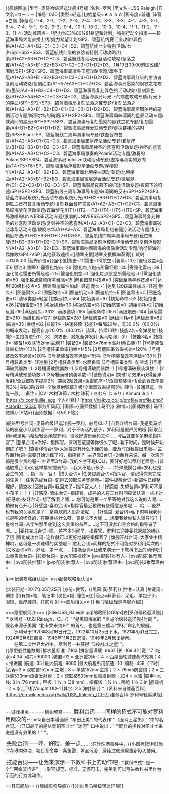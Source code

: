 {{舰娘图鉴
|型号=奥马哈级轻巡洋舰4号舰
|名称=罗利
|英文名=USS Raleigh
|日文名=ローリー
|编号=030
|类型=轻巡
|初始星级=★☆☆☆
|稀有度=普通
|阵营=白鹰
|掉落点=1-4、2-1、2-2、2-3、2-4、3-1、3-2、3-3、4-1、4-3、5-1、6-4、7-4、9-1、9-2、9-3、9-4、10-1、10-2、10-3、10-4、11-1、11-2、11-3、11-4
|活动掉落点=「努力%E3%80%81希望和计划」特别行动全指南——碧蓝海事局大佬直播上线/努力希望计划/SP2、碧蓝航线夏活全攻略/异色格/A1+A3+A4+B2+C1+C3+C4+D2、碧蓝航线七夕特别活动/七夕/Sp1+Sp2+Sp3、碧蓝航线红染的参访者特别活动攻略/红染/A1+A2+A3+C1+C2+C3、碧蓝航线冬活及元旦活动攻略/坠落之翼/A1+A2+A3+B1+B2+B3+C1+C2+C3+D1+D2+D3、1月19日09:00港区改建/围剿/SP1+SP2+SP3、碧蓝海事局凛冬王冠攻略专题/凛冬王冠/A1+A2+A3+B1+B2+B3+C1+C2+C3+D1+D2+D3、碧蓝海事局红染的参访者复刻活动攻略/复刻红染/A1+A2+A3+C1+C2+C3、碧蓝海事局墨染的钢铁之花攻略/墨染/A4+B1+B2+C4+D1+D2、碧蓝海事局复刻异色格活动攻略/复刻异色格/A1+A3+A4+B2+C1+C3+C4+D2、碧蓝海事局月光下的序曲攻略专题/月光下的序曲/SP1+SP2+SP3、碧蓝海事局复刻坠落之翼专题/复刻坠落之翼/A1+A2+A3+B1+B2+B3+C1+C2+C3+D1+D2+D3、碧蓝海事局斯图尔特的硝烟活动专题/斯图尔特的硝烟/SP1+SP2+SP3、碧蓝海事局峡湾间的星辰活动专题/峡湾间的星辰/SP1+SP2+SP3、碧蓝海事局复刻墨染的钢铁之花专题/复刻墨染/A4+B1+B2+C4+D1+D2、碧蓝海事局绊爱联动专题/虚拟链接的共时性/SP3+Black-SP、碧蓝航线二周年海事局专题/铁血音符誓言/A1+A2+A3+C1+C2+C3、碧蓝海事局箱庭疗法活动专题/箱庭疗法/B1+B2+B3+D1+D2+D3+SP、碧蓝海事局神圣的悲喜剧活动专题/神圣的悲喜剧/A1+A2+A3+C1+C2+C3、碧蓝海事局激奏的Polaris活动专题/激奏的Polaris/SP1+SP4、碧蓝海事局hololive联动活动专题/虚拟与真实的双向镜/T4+T5+T6+SP、碧蓝海事局浮樱影华活动专题/浮樱影华/A1+A2+A3+B1+B2+B3、碧蓝海事局北境序曲活动专题/北境序曲/A1+A2+A3+B1+B2+B3、碧蓝海事局微层混合活动专题/微层混合/C1+C2+C3+D1+D2+D3+SP、碧蓝海事局夜幕下的归途活动专题/夜幕下的归途/SP1+SP2+SP3、碧蓝航线三周年海事局专题/峡湾间的反击/SP1+SP2+SP3、碧蓝海事局永夜幻光活动专题/永夜幻光/B1+B2+B3+D1+D2+D3、碧蓝海事局复刻铁血音符誓言活动专题/复刻铁血音符誓言/A1+A2+A3+C1+C2+C3、碧蓝海事局蝶海梦花活动专题/蝶海梦花/HT1+HT2+HT3+HT4+HT5+HT6+SP、碧蓝海事局激唱的UNIVERSE活动专题/激唱的UNIVERSE/SP2+SP5、碧蓝海事局复刻神圣的悲喜剧活动专题/复刻神圣的悲喜剧/A1+A2+A3+C1+C2+C3、碧蓝海事局破晓冰华活动专题/破晓冰华/A1+A2+A3、碧蓝海事局复刻箱庭疗法活动专题/复刻箱庭疗法/B1+B2+B3+D1+D2+D3+SP、碧蓝航线四周年海事局专题/镜位螺旋/B1+B2+B3+D1+D2+D3+SP、碧蓝海事局复刻浮樱影华活动专题/复刻浮樱影华/A1+A2+A3+B1+B2+B3、碧蓝海事局响彻碧海的偶像歌活动专题/响彻碧海的偶像歌/SP4+VSP
|其他获取途径=[[勋章支援|勋章支援概率获得]]
|耗时=01:05:00
|营养价值={{强化值|炮击=11|雷击=13|航空=|装填=13}}
|退役收益=金币6 燃油3 勋章0
|需强化炮击=26
|强化每点炮击所需经验=30
|需强化雷击=38
|强化每点雷击所需经验=25
|需强化航空=0
|强化每点航空所需经验=0
|需强化装填=50
|强化每点装填所需经验=15
|解锁图鉴科技点=3
|突破至满星科技点=7
|达到120级科技点=5
|解锁图鉴属性加成=轻巡 耐久+1
|达到120级属性加成=轻巡 耐久+1
|图鉴耐久=C
|图鉴防空=B
|图鉴机动=B
|图鉴航空=E
|图鉴雷击=C
|图鉴炮击=C
|装甲类型=轻型
|初始耐久=554
|初始装填=67
|初始命中=52
|初始炮击=26
|初始雷击=38
|初始机动=30
|初始防空=53
|初始航空=0
|初始消耗=2
|初始反潜=19
|满级耐久=3312
|满级装填=185
|满级命中=156
|满级炮击=144
|满级雷击=210
|满级机动=127
|满级防空=287
|满级航空=0
|满级消耗=8
|满级反潜=82
|航速=35
|幸运=82
|技能1名=快速装填
|技能1=每隔20秒，有30.0%（60.0%）的概率发动，提高自身20.0%（40.0%）装填，持续10秒
|技能2名=全弹发射
|技能2=主炮每进行12（8）次攻击，触发全弹发射-奥马哈级I（II）
|技能3名=
|技能3=
|装备1=双联152mm主炮T1
|装备2=
|装备3=76mm高射炮(白鹰)T1
|1号槽装备效率初始=110%
|2号槽装备效率初始=145%
|3号槽装备效率初始=120%
|1号槽装备效率满破=120%
|2号槽装备效率满破=155%
|3号槽装备效率满破=130%
|1号槽装备类型=轻巡炮
|2号槽装备类型=水面鱼雷
|3号槽装备类型=防空炮
|1号槽满破武器数=1
|2号槽满破武器数=1
|3号槽满破武器数=1
|1号槽满破预装填数=1
|2号槽满破预装填数=1
|3号槽满破预装填数=1
|装备说明=
|突破1阶效果=获得全弹发射I/全武器效率提高2%
|突破2阶效果=鱼雷底座+1/鱼雷预装填+1/全武器效率提高3%
|突破3阶效果=全弹发射弹幕升级/全武器效率提高5%
|评价=普通轻巡，性能一般。
|备注=
|CV=木村珠莉 / 木村 珠莉 / きむら じゅり / Kimura Juri / [https://x.com/jullie_egg 个人推特] / [https://haikyo.co.jp/profile/profile.php?ActorID=12530 事务所简历]
|画师={{画师数据 | 马甲}}
|微博={{画师数据 | 马甲| 微博}}
|P站={{画师数据 | 马甲| P站}}

|舰船型号台词=奥马哈级轻巡洋舰—罗利，舷号CL-7
|自我介绍台词=我是奥马哈级的驱逐小队训练官——罗利，对于不听话的孩子，罗利可是很严厉的哦
|获取台词=我是奥马哈级轻巡洋舰罗利，请收好这份契约文件……今后就要多多麻烦指挥官了
|登录台词=你好，指挥官。罗利在这里等你很久了呢~看下时间，是时候开始训练了吧？
|查看详情台词=大家要是有什么不懂的话，要及时跟我提出来哦~
|主界面1台词=需要开始训练了吗，指挥官？
|主界面2台词=对新兵来说，每一次演习都是很宝贵的喔~
|主界面3台词=我的名字不是LOLI，要好好地叫罗利老师哦~
|普通触摸台词=别这样捏来捏去的……我又不是小孩子……
|特殊触摸台词=罗利也是会生气的……指—挥—官！
|摸头台词=
|任务提醒台词=指挥官，请记得你未完成的任务！
|任务完成台词=记得去领取任务奖励哦~
|邮件提醒台词=新邮件已经整理好，请查收
|回港台词=我回来了~指挥官大人！
|好感度-失望台词=罗利可不是小孩子！！！
|好感度-陌生台词=指挥官，成熟的人在工作时间应该认真一些才对
|好感度-友好台词=想了解我？嗯……您可能是第一个平等地对我这么说的人呢……稍微有点开心
|好感度-喜欢台词=指挥官最近稍微有些得意忘形呢……哈……虽然也有我的关系就是了，拿喜欢的人没办法呢……
|好感度-爱台词=私下时叫我老师总是叫的怪怪的，在期待些什么呀，真是长不大呢……想要我给你私人辅导吗？
|誓约台词=从学生那里收到这么贵重的东西……这下可没脸自称合格的指导者了呢……
|委托完成台词=嗯，差不多时间了，指挥官，罗利去迎接委托返航的姐妹了哦
|强化成功台词=这样就可以更好地辅导指挥官了
|旗舰开战台词=大家集中精神哟，这可是一次难得的实战呢~
|胜利台词=同样的招式不可能对罗利用两次的~
|失败台词=呼，好险，差一点……
|技能台词=让我来演示一下教科书上的动作吧
|血量告急台词=
|彩蛋台词=
|pve配装推荐1=
|pve配装1推荐人=
|pve配装1推荐理由=
|pvp配装推荐1=
|pvp配装1推荐人=
|pvp配装1推荐理由=
|pvp配装2推荐理由=

|pve配装攻略组认证=
|pvp配装攻略组认证=

|实装日期=2017年05月25日
|身份=教官，{{黑幕|真·萝莉}}
|性格=认真
|关键词=训练
|持有物=笔、笔记本
|发色=褐
|瞳色=红
|萌点=非萝莉、呆毛、单包子头、眼镜、医疗腰包、打底裤
}}
==舰船相关==
{{:奥马哈级轻巡洋舰介绍}}

===原型舰简介===
[[File:USS_Raleigh.jpg|缩略图|400px|右|罗利号轻巡洋舰]]　　
　　'''罗利号（USS Raleigh，CL-7）'''是美国海军的'''奥马哈级轻巡洋舰4号舰'''，舰名来源于美国'''北卡罗来纳州'''的首府，也是第三艘以“罗利”命名的舰艇。<br>
　　罗利号于1920年8月16日开工，1922年10月25日下水，1921年8月1日完工，1924年2月6日服役。1945年11月2日退役，1946年2月售出拆解。<br>
　　在第二次世界大战中，罗利号一共获得'''3枚战斗之星'''。<br>
{{原型舰性能数据
|排水量标准=7163
|排水量满载=9661
|长=169.32
|宽=17
|吃水=4.34
|动力=90000
|装置=12 × 亚罗型锅炉；4 × 西屋齿轮减速蒸汽轮机；4 x 推进器
|航速=35
|最大航程=9000
|最大航程所用航速=10
|编制=458（平时）
|武器=2 × 双联装152mm主炮；8 × 单装152mm主炮；2 × 76mm防空炮；2 × 三联装533mm鱼雷发射器；2 × 双联装533mm鱼雷发射器；224 × 水雷
|装甲=水线: 3 in (76 mm)；甲板: 1 1⁄2 in (38 mm)；指挥塔: ​1 1⁄2 in；隔舱 ​1 1⁄2-3 in
|舰载机=2 × 水上飞机Vought UO-1
|其它=2 x 弹射器
}}
*（资料来自维基百科）<ref>[https://en.wikipedia.org/wiki/USS_Raleigh_(CL-7) 维基百科-罗利号轻巡洋舰]</ref><br><br>

==游戏相关==
===相关解释===
;<big>胜利台词——同样的招式不可能对罗利用两次的~</big>
:neta自日本漫画家'''车田正美'''的代表作'''《圣斗士星矢》'''中的名台词。
:已知最早的是从青铜圣斗士'''冰河'''口中说出：'''“同样的招数对圣斗士来说是没有效果的！”'''。

;<big>失败台词——呼，好险，差一点……</big>
:在珍珠港事件中，{{小图标|罗利}}当时在港内停泊，被日军命中一条鱼雷，差点沉没，后经过修理后重新投入使用。

;<big>技能台词——让我来演示一下教科书上的动作吧</big>
:'''教科书式'''是一个'''网络流行语'''。
:形容规范、标准、无懈可击，完美到可以写进教科书里作为示范的行为或动作。


==其它舰船==
{{舰娘图鉴导航}}
[[分类:奥马哈级轻巡洋舰]]